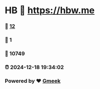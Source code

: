 # HB :link: https://hbw.me 
### :page_facing_up: [12](https://hbw.me/tag.html) 
### :speech_balloon: 1 
### :hibiscus: 10749 
### :alarm_clock: 2024-12-18 19:34:02 
### Powered by :heart: [Gmeek](https://github.com/Meekdai/Gmeek)
